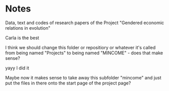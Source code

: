# Notes
Data, text and codes of research papers of the Project "Gendered economic relations in evolution" 


Carla is the best 

I think we should change this folder or repositiory or whatever it's called from being named "Projects" to being named "MINCOME" - does that make sense?

yayy I did it 

Maybe now it makes sense to take away this subfolder "mincome" and just put the files in there onto the start page of the project page? 
